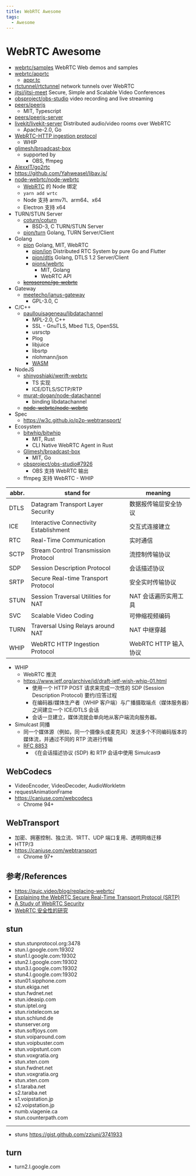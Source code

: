 ```yaml
---
title: WebRTC Awesome
tags:
  - Awesome
---
```


# WebRTC Awesome

- [webrtc/samples](https://github.com/webrtc/samples)
  WebRTC Web demos and samples
- [webrtc/apprtc](https://github.com/webrtc/apprtc)
  - [appr.tc](https://appr.tc)
- [rtctunnel/rtctunnel](https://github.com/rtctunnel/rtctunnel)
  network tunnels over WebRTC
- [jitsi/jitsi-meet](https://github.com/jitsi/jitsi-meet)
  Secure, Simple and Scalable Video Conferences
- [obsproject/obs-studio](https://github.com/obsproject/obs-studio)
  video recording and live streaming
- [peers/peerjs](https://github.com/peers/peerjs)
  - MIT, Typescript
- [peers/peerjs-server](https://github.com/peers/peerjs-server)
- [livekit/livekit-server](https://github.com/livekit/livekit-server)
  Distributed audio/video rooms over WebRTC
  - Apache-2.0, Go
- [WebRTC-HTTP ingestion protocol](https://www.ietf.org/archive/id/draft-ietf-wish-whip-01.html)
  - WHIP
- [glimesh/broadcast-box](https://github.com/glimesh/broadcast-box)
  - supported by
    - OBS, ffmpeg
- [AlexxIT/go2rtc](https://github.com/AlexxIT/go2rtc)
- https://github.com/Yahweasel/libav.js/
- [node-webrtc/node-webrtc](https://github.com/node-webrtc/node-webrtc)
  - [WebRTC](https://chromium.googlesource.com/external/webrtc/+/branch-heads/m79) 的 Node 绑定
  - `yarn add wrtc`
  - Node 支持 armv7l、arm64、x64
  - Electron 支持 x64
- TURN/STUN Server
  - [coturn/coturn](https://github.com/coturn/coturn)
    - BSD-3, C TURN/STUN Server
  - [pion/turn](https://github.com/pion/turn)
    Golang, TURN Server/Client
- Golang
  - [pion](https://github.com/pion) Golang, MIT, WebRTC
    - [pion/ion](https://github.com/pion/ion)
      Distributed RTC System by pure Go and Flutter
    - [pion/dtls](https://github.com/pion/dtls)
      Golang, DTLS 1.2 Server/Client
    - [pions/webrtc](https://github.com/pion/webrtc)
      - MIT, Golang
      - WebRTC API
  - ~~[keroserene/go-webrtc](https://github.com/keroserene/go-webrtc)~~
- Gateway
  - [meetecho/janus-gateway](https://github.com/meetecho/janus-gateway)
    - GPL-3.0, C
- C/C++
  - [paullouisageneau/libdatachannel](https://github.com/paullouisageneau/libdatachannel)
    - MPL-2.0, C++
    - SSL - GnuTLS, Mbed TLS, OpenSSL
    - usrsctp
    - Plog
    - libjuice
    - libsrtp
    - nlohmann/json
    - [WASM](https://github.com/paullouisageneau/datachannel-wasm)
- NodeJS
  - [shinyoshiaki/werift-webrtc](https://github.com/shinyoshiaki/werift-webrtc)
    - TS 实现
    - ICE/DTLS/SCTP/RTP
  - [murat-dogan/node-datachannel](https://github.com/murat-dogan/node-datachannel)
    - binding libdatachannel
  - ~~[node-webrtc/node-webrtc](https://github.com/node-webrtc/node-webrtc)~~
- Spec
  - https://w3c.github.io/p2p-webtransport/
- Ecosystem
  - [bitwhip/bitwhip](https://github.com/bitwhip/bitwhip)
    - MIT, Rust
    - CLI Native WebRTC Agent in Rust
  - [Glimesh/broadcast-box](https://github.com/Glimesh/broadcast-box)
    - MIT, Go
  - [obsproject/obs-studio#7926](https://github.com/obsproject/obs-studio/pull/7926)
    - OBS 支持 WebRTC 输出
  - ffmpeg 支持 WebRTC - WHIP

| abbr. | stand for                              | meaning              |
| ----- | -------------------------------------- | -------------------- |
| DTLS  | Datagram Transport Layer Security      | 数据报传输层安全协议 |
| ICE   | Interactive Connectivity Establishment | 交互式连接建立       |
| RTC   | Real-Time Communication                | 实时通信             |
| SCTP  | Stream Control Transmission Protocol   | 流控制传输协议       |
| SDP   | Session Description Protocol           | 会话描述协议         |
| SRTP  | Secure Real-time Transport Protocol    | 安全实时传输协议     |
| STUN  | Session Traversal Utilities for NAT    | NAT 会话遍历实用工具 |
| SVC   | Scalable Video Coding                  | 可伸缩视频编码       |
| TURN  | Traversal Using Relays around NAT      | NAT 中继穿越         |
| WHIP  | WebRTC HTTP Ingestion Protocol         | WebRTC HTTP 输入协议 |

- WHIP
  - WebRTC 推流
  - https://www.ietf.org/archive/id/draft-ietf-wish-whip-01.html
    - 使用一个 HTTP POST 请求来完成一次性的 SDP (Session Description Protocol) 要约/应答过程
    - 在编码器/媒体生产者（WHIP 客户端）与广播摄取端点（媒体服务器）之间建立一个 ICE/DTLS 会话
    - 会话一旦建立，媒体流就会单向地从客户端流向服务器。
- Simulcast 同播
  - 同一个媒体源（例如，同一个摄像头或麦克风）发送多个不同编码版本的媒体流，并通过不同的 RTP 流进行传输
  - [RFC 8853](https://datatracker.ietf.org/doc/html/rfc8853)
    - 《在会话描述协议 (SDP) 和 RTP 会话中使用 Simulcast》

## WebCodecs

- VideoEncoder, VideoDecoder, AudioWorkletm
- requestAnimationFrame
- https://caniuse.com/webcodecs
  - Chrome 94+

## WebTransport

- 加密、拥塞控制、独立流、1RTT、UDP 端口复用、透明网络迁移
- HTTP/3
- https://caniuse.com/webtransport
  - Chrome 97+

## 参考/References

- https://quic.video/blog/replacing-webrtc/
- [Explaining the WebRTC Secure Real-Time Transport Protocol (SRTP)](https://www.callstats.io/blog/2018/05/16/explaining-webrtc-secure-real-time-transport-protocol-srtp)
- [A Study of WebRTC Security](https://webrtc-security.github.io)
- [WebRTC 安全性的研究](https://webrtc.org.cn/webrtc-security)

## stun

- stun.stunprotocol.org:3478
- stun.l.google.com:19302
- stun1.l.google.com:19302
- stun2.l.google.com:19302
- stun3.l.google.com:19302
- stun4.l.google.com:19302
- stun01.sipphone.com
- stun.ekiga.net
- stun.fwdnet.net
- stun.ideasip.com
- stun.iptel.org
- stun.rixtelecom.se
- stun.schlund.de
- stunserver.org
- stun.softjoys.com
- stun.voiparound.com
- stun.voipbuster.com
- stun.voipstunt.com
- stun.voxgratia.org
- stun.xten.com
- stun.fwdnet.net
- stun.voxgratia.org
- stun.xten.com
- s1.taraba.net
- s2.taraba.net
- s1.voipstation.jp
- s2.voipstation.jp
- numb.viagenie.ca
- stun.counterpath.com

---

- stuns https://gist.github.com/zziuni/3741933

## turn

- turn2.l.google.com
